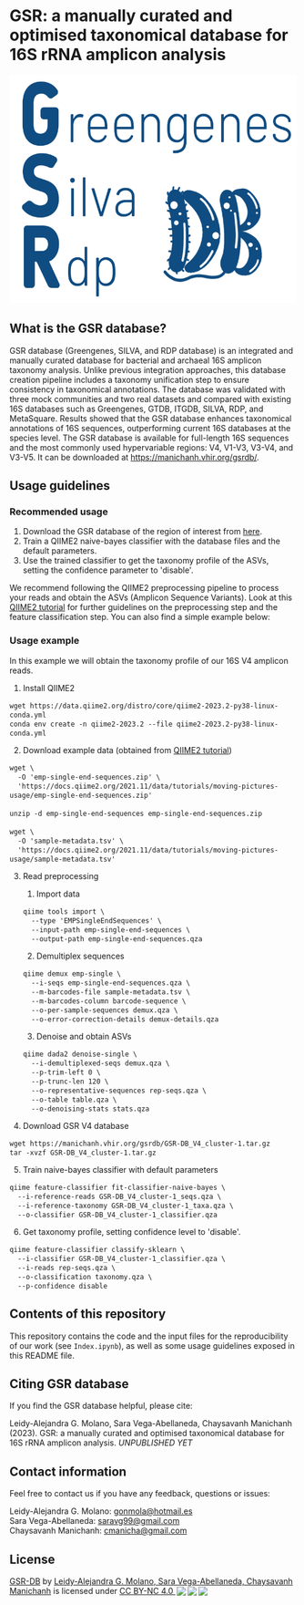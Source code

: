 # GSR: a manually curated and optimised taxonomical database for 16S rRNA amplicon analysis
<p align="center">
<img src="GSR_logo.png" height="400" />
</p>

## What is the GSR database?

GSR database (Greengenes, SILVA, and RDP database) is an integrated and manually curated database for bacterial and archaeal 16S amplicon taxonomy analysis. Unlike previous integration approaches, this database creation pipeline includes a taxonomy unification step to ensure consistency in taxonomical annotations. The database was validated with three mock communities and two real datasets and compared with existing 16S databases such as Greengenes, GTDB, ITGDB, SILVA, RDP, and MetaSquare. Results showed that the GSR database enhances taxonomical annotations of 16S sequences, outperforming current 16S databases at the species level. The GSR database is available for full-length 16S sequences and the most commonly used hypervariable regions: V4, V1-V3, V3-V4, and V3-V5. It can be downloaded at https://manichanh.vhir.org/gsrdb/. 

## Usage guidelines

### Recommended usage
1. Download the GSR database of the region of interest from [here](https://manichanh.vhir.org/gsrdb/).
2. Train a QIIME2 naive-bayes classifier with the database files and the default parameters.
3. Use the trained classifier to get the taxonomy profile of the ASVs, setting the confidence parameter to 'disable'. 

We recommend following the QIIME2 preprocessing pipeline to process your reads and obtain the ASVs (Amplicon Sequence Variants). Look at this [QIIME2 tutorial](https://docs.qiime2.org/2023.2/tutorials/moving-pictures-usage/) for further guidelines on the preprocessing step and the feature classification step. You can also find a simple example below:  

### Usage example

In this example we will obtain the taxonomy profile of our 16S V4 amplicon reads.

1. Install QIIME2
```
wget https://data.qiime2.org/distro/core/qiime2-2023.2-py38-linux-conda.yml
conda env create -n qiime2-2023.2 --file qiime2-2023.2-py38-linux-conda.yml
```

2. Download example data (obtained from [QIIME2 tutorial](https://docs.qiime2.org/2023.2/tutorials/moving-pictures-usage/))

```
wget \
  -O 'emp-single-end-sequences.zip' \
  'https://docs.qiime2.org/2021.11/data/tutorials/moving-pictures-usage/emp-single-end-sequences.zip'

unzip -d emp-single-end-sequences emp-single-end-sequences.zip

wget \
  -O 'sample-metadata.tsv' \
  'https://docs.qiime2.org/2021.11/data/tutorials/moving-pictures-usage/sample-metadata.tsv'
```

3. Read preprocessing 
	1. Import data
	```
	qiime tools import \
	  --type 'EMPSingleEndSequences' \
	  --input-path emp-single-end-sequences \
	  --output-path emp-single-end-sequences.qza
	```
	2. Demultiplex sequences
	```
	qiime demux emp-single \
	  --i-seqs emp-single-end-sequences.qza \
	  --m-barcodes-file sample-metadata.tsv \
	  --m-barcodes-column barcode-sequence \
	  --o-per-sample-sequences demux.qza \
	  --o-error-correction-details demux-details.qza
	```
	3. Denoise and obtain ASVs
	```
	qiime dada2 denoise-single \
	  --i-demultiplexed-seqs demux.qza \
	  --p-trim-left 0 \
	  --p-trunc-len 120 \
	  --o-representative-sequences rep-seqs.qza \
	  --o-table table.qza \
	  --o-denoising-stats stats.qza

	```

4. Download GSR V4 database
```
wget https://manichanh.vhir.org/gsrdb/GSR-DB_V4_cluster-1.tar.gz
tar -xvzf GSR-DB_V4_cluster-1.tar.gz
```

5. Train naive-bayes classifier with default parameters

```
qiime feature-classifier fit-classifier-naive-bayes \
  --i-reference-reads GSR-DB_V4_cluster-1_seqs.qza \
  --i-reference-taxonomy GSR-DB_V4_cluster-1_taxa.qza \
  --o-classifier GSR-DB_V4_cluster-1_classifier.qza
```
6. Get taxonomy profile, setting confidence level to 'disable'. 
```
qiime feature-classifier classify-sklearn \
  --i-classifier GSR-DB_V4_cluster-1_classifier.qza \
  --i-reads rep-seqs.qza \
  --o-classification taxonomy.qza \
  --p-confidence disable
```

## Contents of this repository

This repository contains the code and the input files for the reproducibility of our work (see `Index.ipynb`), as well as some usage guidelines exposed in this README file. 

## Citing GSR database 

If you find the GSR database helpful, please cite:

Leidy-Alejandra G. Molano, Sara Vega-Abellaneda, Chaysavanh Manichanh (2023). GSR: a manually curated and optimised taxonomical database for 16S rRNA amplicon analysis. *UNPUBLISHED YET*

## Contact information

Feel free to contact us if you have any feedback, questions or issues:

Leidy-Alejandra G. Molano: gonmola@hotmail.es  
Sara Vega-Abellaneda: saravg99@gmail.com  
Chaysavanh Manichanh: cmanicha@gmail.com

## License
<p xmlns:cc="http://creativecommons.org/ns#" xmlns:dct="http://purl.org/dc/terms/"><a property="dct:title" rel="cc:attributionURL" href="https://manichanh.vhir.org/funomic/">GSR-DB</a> by <a rel="cc:attributionURL dct:creator" property="cc:attributionName" href="https://manichanh.vhir.org/">Leidy-Alejandra G. Molano, Sara Vega-Abellaneda, Chaysavanh Manichanh</a> is licensed under <a href="http://creativecommons.org/licenses/by-nc/4.0/?ref=chooser-v1" target="_blank" rel="license noopener noreferrer" style="display:inline-block;">CC BY-NC 4.0  <img style="height:22px!important;margin-left:3px;vertical-align:text-bottom;" src="https://mirrors.creativecommons.org/presskit/icons/cc.svg?ref=chooser-v1"><img style="height:22px!important;margin-left:3px;vertical-align:text-bottom;" src="https://mirrors.creativecommons.org/presskit/icons/by.svg?ref=chooser-v1"><img style="height:22px!important;margin-left:3px;vertical-align:text-bottom;" src="https://mirrors.creativecommons.org/presskit/icons/nc.svg?ref=chooser-v1"></a></p> 

